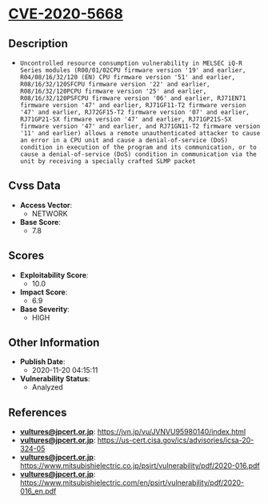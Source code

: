 
# [CVE-2020-5668](https://cve.mitre.org/cgi-bin/cvename.cgi?name=CVE-2020-5668)

## Description

- `Uncontrolled resource consumption vulnerability in MELSEC iQ-R Series modules (R00/01/02CPU firmware version '19' and earlier, R04/08/16/32/120 (EN) CPU firmware version '51' and earlier, R08/16/32/120SFCPU firmware version '22' and earlier, R08/16/32/120PCPU firmware version '25' and earlier, R08/16/32/120PSFCPU firmware version '06' and earlier, RJ71EN71 firmware version '47' and earlier, RJ71GF11-T2 firmware version '47' and earlier, RJ72GF15-T2 firmware version '07' and earlier, RJ71GP21-SX firmware version '47' and earlier, RJ71GP21S-SX firmware version '47' and earlier, and RJ71GN11-T2 firmware version '11' and earlier) allows a remote unauthenticated attacker to cause an error in a CPU unit and cause a denial-of-service (DoS) condition in execution of the program and its communication, or to cause a denial-of-service (DoS) condition in communication via the unit by receiving a specially crafted SLMP packet`

## Cvss Data

- **Access Vector**:
  - NETWORK
- **Base Score**:
  - 7.8

## Scores

- **Exploitability Score**:
  - 10.0
- **Impact Score**:
  - 6.9
- **Base Severity**:
  - HIGH

## Other Information

- **Publish Date**:
  - 2020-11-20 04:15:11
- **Vulnerability Status**:
  - Analyzed

## References

- **vultures@jpcert.or.jp**: https://jvn.jp/vu/JVNVU95980140/index.html
- **vultures@jpcert.or.jp**: https://us-cert.cisa.gov/ics/advisories/icsa-20-324-05
- **vultures@jpcert.or.jp**: https://www.mitsubishielectric.co.jp/psirt/vulnerability/pdf/2020-016.pdf
- **vultures@jpcert.or.jp**: https://www.mitsubishielectric.com/en/psirt/vulnerability/pdf/2020-016_en.pdf
